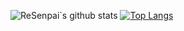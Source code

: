 ![ReSenpai`s github stats](https://github-readme-stats.vercel.app/api?username=ReSenpai&show_icons=true&theme=dark)
[![Top Langs](https://github-readme-stats.vercel.app/api/top-langs/?username=ReSenpai&theme=dracula&layout=compact&langs_count=10)](https://github.com/anuraghazra/github-readme-stats)
